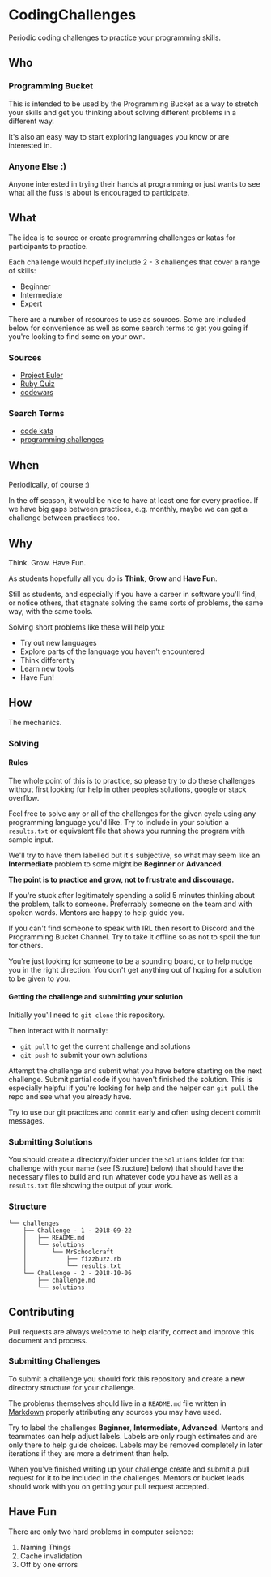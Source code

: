 # CodingChallenges

Periodic coding challenges to practice your programming skills.

## Who

### Programming Bucket

This is intended to be used by the Programming Bucket as a way to stretch your skills and get you thinking about solving different problems in a different way.

It's also an easy way to start exploring languages you know or are interested in.

### Anyone Else :)

Anyone interested in trying their hands at programming or just wants to see what all the fuss is about is encouraged to participate.

## What

The idea is to source or create programming challenges or katas for participants to practice.

Each challenge would hopefully include 2 - 3 challenges that cover a range of skills:

- Beginner
- Intermediate
- Expert

There are a number of resources to use as sources.  Some are included below for convenience as well as some search terms to get you going if you're looking to find some on your own.

### Sources

- [Project Euler](https://projecteuler.net/index.php?section=problems)
- [Ruby Quiz](http://rubyquiz.com/)
- [codewars](https://www.codewars.com/)

### Search Terms

- [code kata](https://duckduckgo.com/?q=code+kata)
- [programming challenges](https://duckduckgo.com/?q=programming+challenges)

## When

Periodically, of course :)

In the off season, it would be nice to have at least one for every practice.  If we have big gaps between practices, e.g. monthly, maybe we can get a challenge between practices too.

## Why

Think.  Grow.  Have Fun.

As students hopefully all you do is **Think**, **Grow** and **Have Fun**.

Still as students, and especially if you have a career in software you'll find, or notice others, that stagnate solving the same sorts of problems, the same way, with the same tools.

Solving short problems like these will help you:

- Try out new languages
- Explore parts of the language you haven't encountered
- Think differently
- Learn new tools
- Have Fun!

## How

The mechanics.

### Solving

#### Rules

The whole point of this is to practice, so please try to do these challenges without first looking for help in other peoples solutions, google or stack overflow.

Feel free to solve any or all of the challenges for the given cycle using any programming language you'd like.  Try to include in your solution a `results.txt` or equivalent file that shows you running the program with sample input.

We'll try to have them labelled but it's subjective, so what may seem like an **Intermediate** problem to some might be **Beginner** or **Advanced**.

**The point is to practice and grow, not to frustrate and discourage.**

If you're stuck after legitimately spending a solid 5 minutes thinking about the problem, talk to someone.  Preferrably someone on the team and with spoken words.  Mentors are happy to help guide you.

If you can't find someone to speak with IRL then resort to Discord and the Programming Bucket Channel.  Try to take it offline so as not to spoil the fun for others.

You're just looking for someone to be a sounding board, or to help nudge you in the right direction.  You don't get anything out of hoping for a solution to be given to you.

#### Getting the challenge and submitting your solution

Initially you'll need to `git clone` this repository.

Then interact with it normally:

- `git pull` to get the current challenge and solutions
- `git push` to submit your own solutions

Attempt the challenge and submit what you have before starting on the next challenge.  Submit partial code if you haven't finished the solution.  This is especially helpful if you're looking for help and the helper can `git pull` the repo and see what you already have.

Try to use our git practices and `commit` early and often using decent commit messages.

### Submitting Solutions

You should create a directory/folder under the `Solutions` folder for that challenge with your name (see [Structure] below) that should have the necessary files to build and run whatever code you have as well as a `results.txt` file showing the output of your work.

### Structure

```
└── challenges
    ├── Challenge - 1 - 2018-09-22
    │   ├── README.md
    │   └── solutions
    │       └── MrSchoolcraft
    │           ├── fizzbuzz.rb
    │           └── results.txt
    └── Challenge - 2 - 2018-10-06
        ├── challenge.md
        └── solutions
```

## Contributing

Pull requests are always welcome to help clarify, correct and improve this document and process.

### Submitting Challenges

To submit a challenge you should fork this repository and create a new directory structure for your challenge.

The problems themselves should live in a `README.md` file written in [Markdown](https://github.com/adam-p/markdown-here/wiki/Markdown-Cheatsheet) properly attributing any sources you may have used.

Try to label the challenges **Beginner**, **Intermediate**, **Advanced**.  Mentors and teammates can help adjust labels.  Labels are only rough estimates and are only there to help guide choices.  Labels may be removed completely in later iterations if they are more a detriment than help.

When you've finished writing up your challenge create and submit a pull request for it to be included in the challenges.  Mentors or bucket leads should work with you on getting your pull request accepted.

## Have Fun

There are only two hard problems in computer science:

1. Naming Things
2. Cache invalidation
3. Off by one errors